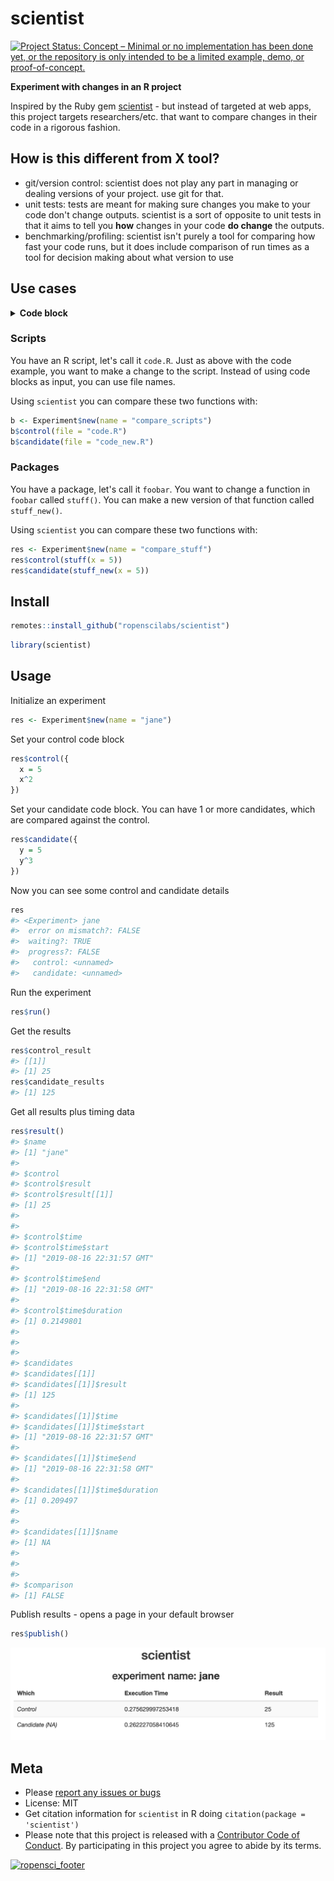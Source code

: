scientist
=========



[![Project Status: Concept – Minimal or no implementation has been done yet, or the repository is only intended to be a limited example, demo, or proof-of-concept.](https://www.repostatus.org/badges/latest/concept.svg)](https://www.repostatus.org/#concept)

__Experiment with changes in an R project__

Inspired by the Ruby gem [scientist](https://github.com/github/scientist) -
but instead of targeted at web apps, this project targets researchers/etc.
that want to compare changes in their code in a rigorous fashion.

## How is this different from X tool?

* git/version control: scientist does not play any part in managing or
dealing versions of your project. use git for that.
* unit tests: tests are meant for making sure changes you make to your code
don't change outputs. scientist is a sort of opposite to
unit tests in that it aims to tell you **how** changes in your code
**do change** the outputs.
* benchmarking/profiling: scientist isn't purely a tool for comparing how
fast your code runs, but it does include comparison of run times
as a tool for decision making about what version to use


## Use cases

<details> <summary><strong>Code block</strong></summary> <p>

You have some code. You want to make a change to the code,
and you have a few different ideas about what you'd like
to do. For example, you want to pre-allocate the size of the
data.frame to see if that saves time.

`scientist` can help you sort out changes by comparing how long
each version takes, and visually diff results.

Using `scientist` you can compare these two functions like:


```r
a <- Experiment$new(name = "compare_code")
a$control(v1 = {
  out <- data.frame(letter = NA_character_, LETTER = NA_character_,
    both = NA_character_, stringsAsFactors = FALSE)
  for (i in 1:26)
    out[i,] <- c(letters[i], LETTERS[i], paste0(letters[i], LETTERS[i]))
  out
})
a$candidate(v2 = {
  out <- data.frame(letter = rep(NA_character_, times = 26),
    LETTER = rep(NA_character_, times = 26),
    both = rep(NA_character_, times = 26),
    stringsAsFactors = FALSE)
  for (i in 1:26)
    out[i,] <- c(letters[i], LETTERS[i], paste0(sample(letters, 1), LETTERS[i]))
  out
})
a
```

Then we can run the "experiment"


```r
a$run()
```

The compare results


```r
a$diff()
```

![diff_plot](tools/code_block_diff.png)

</p></details>

### Scripts

You have an R script, let's call it `code.R`. Just as above with the code
example, you want to make a change to the script. Instead of using
code blocks as input, you can use file names.

Using `scientist` you can compare these two functions with:


```r
b <- Experiment$new(name = "compare_scripts")
b$control(file = "code.R")
b$candidate(file = "code_new.R")
```

### Packages

You have a package, let's call it `foobar`. You want to change a function
in `foobar` called `stuff()`. You can make a new version of that function
called `stuff_new()`.

Using `scientist` you can compare these two functions with:


```r
res <- Experiment$new(name = "compare_stuff")
res$control(stuff(x = 5))
res$candidate(stuff_new(x = 5))
```



## Install


```r
remotes::install_github("ropenscilabs/scientist")
```


```r
library(scientist)
```

## Usage

Initialize an experiment


```r
res <- Experiment$new(name = "jane")
```

Set your control code block


```r
res$control({
  x = 5
  x^2
})
```

Set your candidate code block. You can have 1 or more candidates, which are
compared against the control.


```r
res$candidate({
  y = 5
  y^3
})
```

Now you can see some control and candidate details


```r
res
#> <Experiment> jane
#>  error on mismatch?: FALSE
#>  waiting?: TRUE
#>  progress?: FALSE
#>   control: <unnamed>
#>   candidate: <unnamed>
```

Run the experiment


```r
res$run()
```

Get the results


```r
res$control_result
#> [[1]]
#> [1] 25
res$candidate_results
#> [1] 125
```

Get all results plus timing data


```r
res$result()
#> $name
#> [1] "jane"
#> 
#> $control
#> $control$result
#> $control$result[[1]]
#> [1] 25
#> 
#> 
#> $control$time
#> $control$time$start
#> [1] "2019-08-16 22:31:57 GMT"
#> 
#> $control$time$end
#> [1] "2019-08-16 22:31:58 GMT"
#> 
#> $control$time$duration
#> [1] 0.2149801
#> 
#> 
#> 
#> $candidates
#> $candidates[[1]]
#> $candidates[[1]]$result
#> [1] 125
#> 
#> $candidates[[1]]$time
#> $candidates[[1]]$time$start
#> [1] "2019-08-16 22:31:57 GMT"
#> 
#> $candidates[[1]]$time$end
#> [1] "2019-08-16 22:31:58 GMT"
#> 
#> $candidates[[1]]$time$duration
#> [1] 0.209497
#> 
#> 
#> $candidates[[1]]$name
#> [1] NA
#> 
#> 
#> 
#> $comparison
#> [1] FALSE
```

Publish results - opens a page in your default browser


```r
res$publish()
```

![img](tools/publish_eg.png)

## Meta

* Please [report any issues or bugs](https://github.com/ropensci/scientist/issues)
* License: MIT
* Get citation information for `scientist` in R doing `citation(package = 'scientist')`
* Please note that this project is released with a [Contributor Code of Conduct][coc]. By participating in this project you agree to abide by its terms.

[![ropensci_footer](https://ropensci.org/public_images/github_footer.png)](https://ropensci.org)


[coc]: https://github.com/ropenscilabs/scientist/blob/master/CODE_OF_CONDUCT.md
